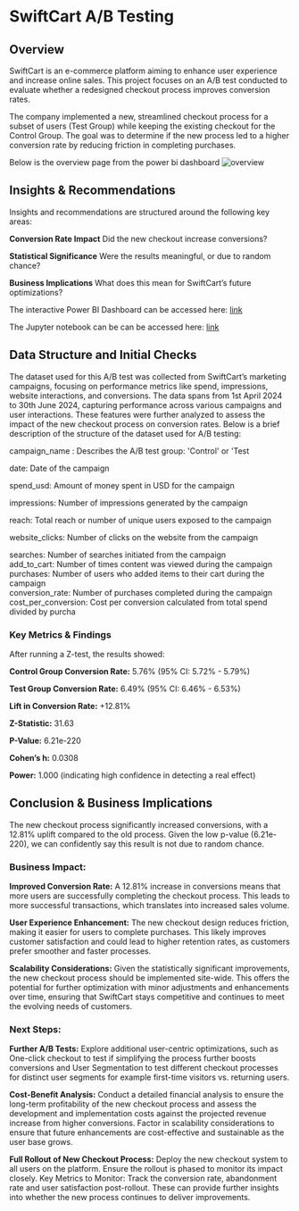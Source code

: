 # SwiftCart A/B Testing

## Overview

SwiftCart is an e-commerce platform aiming to enhance user experience and increase online sales. This project focuses on an A/B test conducted to evaluate whether a redesigned checkout process improves conversion rates.

The company implemented a new, streamlined checkout process for a subset of users (Test Group) while keeping the existing checkout for the Control Group. The goal was to determine if the new process led to a higher conversion rate by reducing friction in completing purchases.

Below is the overview page from the power bi dashboard
![overview](https://github.com/user-attachments/assets/a6a4350c-79a7-43bb-bb65-f0bd24eddb41)


## Insights & Recommendations

Insights and recommendations are structured around the following key areas:

 **Conversion Rate Impact**  Did the new checkout increase conversions?
 
 **Statistical Significance**  Were the results meaningful, or due to random chance?
 
 **Business Implications**  What does this mean for SwiftCart’s future optimizations?

  The  interactive Power BI Dashboard can be accessed here: [link](https://github.com/Catherinedataa/swiftcart-ab-test/blob/main/abtestingdashboard.pbix)
  
  The Jupyter notebook can be can be accessed here: [link](https://github.com/Catherinedataa/swiftcart-ab-test/blob/main/abtesting.ipynb)

  ##  Data Structure and Initial Checks
The dataset used for this A/B test was collected from SwiftCart’s marketing campaigns, focusing on performance metrics like spend, impressions, website interactions, and conversions. The data spans from 1st April 2024 to 30th June 2024, capturing performance across various campaigns and user interactions. These features were further analyzed to assess the impact of the new checkout process on conversion rates.
Below is a brief description of the structure of the dataset used for A/B testing:

campaign_name	: Describes the A/B test group: 'Control' or 'Test																							

date: Date of the campaign																							

spend_usd: Amount of money spent in USD for the campaign																							

impressions:	Number of impressions generated by the campaign																							

reach: Total reach or number of unique users exposed to the campaign																							

website_clicks: Number of clicks on the website from the campaign																							

searches: Number of searches initiated from the campaign																							
add_to_cart: Number of times content was viewed during the campaign																							
purchases: Number of users who added items to their cart during the campaign																							
conversion_rate: Number of purchases completed during the campaign																							
cost_per_conversion: Cost per conversion calculated from total spend divided by purcha

### Key Metrics & Findings

After running a Z-test, the results showed:

 **Control Group Conversion Rate:** 5.76% (95% CI: 5.72% - 5.79%)
 
 **Test Group Conversion Rate:** 6.49% (95% CI: 6.46% - 6.53%)
 
 **Lift in Conversion Rate:** +12.81%
 
 **Z-Statistic:** 31.63
 
 **P-Value:** 6.21e-220 
 
 **Cohen’s h:** 0.0308
 
 **Power:** 1.000 (indicating high confidence in detecting a real effect)

## Conclusion & Business Implications

The new checkout process significantly increased conversions, with a 12.81% uplift compared to the old process. Given the low p-value (6.21e-220), we can confidently say this result is not due to random chance.

### Business Impact:

**Improved Conversion Rate:** A 12.81% increase in conversions means that more users are successfully completing the checkout process. This leads to more successful transactions, which translates into increased sales volume. 

**User Experience Enhancement:** The new checkout design reduces friction, making it easier for users to complete purchases. This likely improves customer satisfaction and could lead to higher retention rates, as customers prefer smoother and faster processes.  

**Scalability Considerations:** Given the statistically significant improvements, the new checkout process should be implemented site-wide. This offers the potential for further optimization with minor adjustments and enhancements over time, ensuring that SwiftCart stays competitive and continues to meet the evolving needs of customers.

### Next Steps:

  **Further A/B Tests:** Explore additional user-centric optimizations, such as One-click checkout to  test if simplifying the process further boosts conversions and User Segmentation to test different checkout processes for distinct user segments for example first-time visitors vs. returning users.
        
**Cost-Benefit Analysis:** Conduct a detailed financial analysis to ensure the long-term profitability of the new checkout process and assess the development and implementation costs against the projected revenue increase from higher conversions.
Factor in scalability considerations to ensure that future enhancements are cost-effective and sustainable as the user base grows.

**Full Rollout of New Checkout Process:** Deploy the new checkout system to all users on the platform. Ensure the rollout is phased to monitor its impact closely.
Key Metrics to Monitor: Track the conversion rate, abandonment rate and user satisfaction post-rollout. These can provide further insights into whether the new process continues to deliver improvements.


